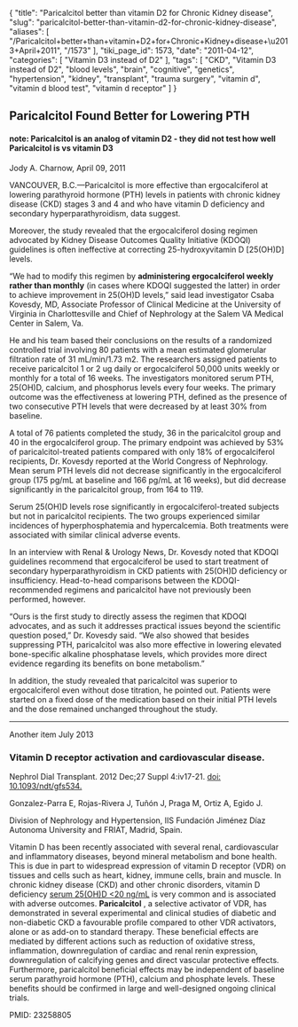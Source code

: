 {
    "title": "Paricalcitol better than vitamin D2 for Chronic Kidney disease",
    "slug": "paricalcitol-better-than-vitamin-d2-for-chronic-kidney-disease",
    "aliases": [
        "/Paricalcitol+better+than+vitamin+D2+for+Chronic+Kidney+disease+\u2013+April+2011",
        "/1573"
    ],
    "tiki_page_id": 1573,
    "date": "2011-04-12",
    "categories": [
        "Vitamin D3 instead of D2"
    ],
    "tags": [
        "CKD",
        "Vitamin D3 instead of D2",
        "blood levels",
        "brain",
        "cognitive",
        "genetics",
        "hypertension",
        "kidney",
        "transplant",
        "trauma surgery",
        "vitamin d",
        "vitamin d blood test",
        "vitamin d receptor"
    ]
}


## Paricalcitol Found Better for Lowering PTH

#### note: Paricalcitol  is an analog of vitamin D2 - they did not test how well Paricalcitol is vs vitamin D3

Jody A. Charnow, April 09, 2011

VANCOUVER, B.C.—Paricalcitol is more effective than ergocalciferol at lowering parathyroid hormone (PTH) levels in patients with chronic kidney disease (CKD) stages 3 and 4 and who have vitamin D deficiency and secondary hyperparathyroidism, data suggest.

Moreover, the study revealed that the ergocalciferol dosing regimen advocated by Kidney Disease Outcomes Quality Initiative (KDOQI) guidelines is often ineffective at correcting 25-hydroxyvitamin D <span>[25(OH)D]</span> levels.

“We had to modify this regimen by  **administering ergocalciferol weekly rather than monthly**  (in cases where KDOQI suggested the latter) in order to achieve improvement in 25(OH)D levels,” said lead investigator Csaba Kovesdy, MD, Associate Professor of Clinical Medicine at the University of Virginia in Charlottesville and Chief of Nephrology at the Salem VA Medical Center in Salem, Va.

He and his team based their conclusions on the results of a randomized controlled trial involving 80 patients with a mean estimated glomerular filtration rate of 31 mL/min/1.73 m2. The researchers assigned patients to receive paricalcitol 1 or 2 ug daily or ergocalciferol 50,000 units weekly or monthly for a total of 16 weeks. The investigators monitored serum PTH, 25(OH)D, calcium, and phosphorus levels every four weeks. The primary outcome was the effectiveness at lowering PTH, defined as the presence of two consecutive PTH levels that were decreased by at least 30% from baseline.

A total of 76 patients completed the study, 36 in the paricalcitol group and 40 in the ergocalciferol group. The primary endpoint was achieved by 53% of paricalcitol-treated patients compared with only 18% of ergocalciferol recipients, Dr. Kovesdy reported at the World Congress of Nephrology. Mean serum PTH levels did not decrease significantly in the ergocalciferol group (175 pg/mL at baseline and 166 pg/mL at 16 weeks), but did decrease significantly in the paricalcitol group, from 164 to 119.

Serum 25(OH)D levels rose significantly in ergocalciferol-treated subjects but not in paricalcitol recipients. The two groups experienced similar incidences of hyperphosphatemia and hypercalcemia. Both treatments were associated with similar clinical adverse events.

In an interview with Renal & Urology News, Dr. Kovesdy noted that KDOQI guidelines recommend that ergocalciferol be used to start treatment of secondary hyperparathyroidism in CKD patients with 25(OH)D deficiency or insufficiency. Head-to-head comparisons between the KDOQI-recommended regimens and paricalcitol have not previously been performed, however.

“Ours is the first study to directly assess the regimen that KDOQI advocates, and as such it addresses practical issues beyond the scientific question posed,” Dr. Kovesdy said. “We also showed that besides suppressing PTH, paricalcitol was also more effective in lowering elevated bone-specific alkaline phosphatase levels, which provides more direct evidence regarding its benefits on bone metabolism.”

In addition, the study revealed that paricalcitol was superior to ergocalciferol even without dose titration, he pointed out. Patients were started on a fixed dose of the medication based on their initial PTH levels and the dose remained unchanged throughout the study.

---

Another item July 2013

### Vitamin D receptor activation and cardiovascular disease.

Nephrol Dial Transplant. 2012 Dec;27 Suppl 4:iv17-21. [doi: 10.1093/ndt/gfs534.](https://doi.org/10.1093/ndt/gfs534.)

Gonzalez-Parra E, Rojas-Rivera J, Tuñón J, Praga M, Ortiz A, Egido J.

Division of Nephrology and Hypertension, IIS Fundación Jiménez Díaz Autonoma University and FRIAT, Madrid, Spain.

Vitamin D has been recently associated with several renal, cardiovascular and inflammatory diseases, beyond mineral metabolism and bone health. This is due in part to widespread expression of vitamin D receptor (VDR) on tissues and cells such as heart, kidney, immune cells, brain and muscle. In chronic kidney disease (CKD) and other chronic disorders, vitamin D deficiency [serum 25(OH)D <20 ng/mL](serum%2025(OH)D%20<20%20ng/mL) is very common and is associated with adverse outcomes.  **Paricalcitol** , a selective activator of VDR, has demonstrated in several experimental and clinical studies of diabetic and non-diabetic CKD a favourable profile compared to other VDR activators, alone or as add-on to standard therapy. These beneficial effects are mediated by different actions such as reduction of oxidative stress, inflammation, downregulation of cardiac and renal renin expression, downregulation of calcifying genes and direct vascular protective effects. Furthermore, paricalcitol beneficial effects may be independent of baseline serum parathyroid hormone (PTH), calcium and phosphate levels. These benefits should be confirmed in large and well-designed ongoing clinical trials.

PMID:     23258805